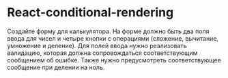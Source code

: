 # React-conditional-rendering
Создайте форму для калькулятора. На форме должно быть два поля ввода для чисел и четыре кнопки с операциями (сложение, вычитание, умножение и деление).
Для полей ввода нужно реализовать валидацию, которая должна сопровождаться соответствующим сообщением об ошибке.
Также нужно предусмотреть соответствующее сообщение при делении на ноль.
